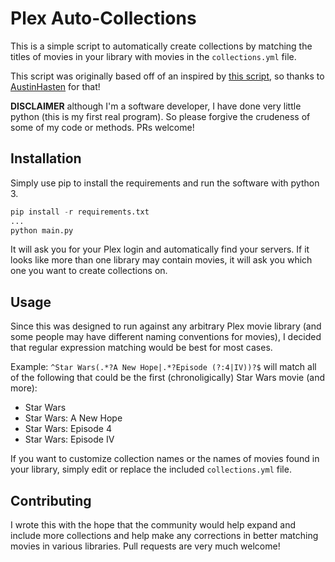 # Plex Auto-Collections
This is a simple script to automatically create collections by matching the titles of movies in your library with movies in the `collections.yml` file.

This script was originally based off of an inspired by [this script](https://github.com/AustinHasten/PlexHolidays), so thanks to [AustinHasten](https://github.com/AustinHasten) for that!

**DISCLAIMER** although I'm a software developer, I have done very little python (this is my first real program). So please forgive the crudeness of some of my code or methods. PRs welcome!

## Installation
Simply use pip to install the requirements and run the software with python 3.

```python
pip install -r requirements.txt
...
python main.py
```

It will ask you for your Plex login and automatically find your servers. If it looks like more than one library may contain movies, it will ask you which one you want to create collections on.

## Usage
Since this was designed to run against any arbitrary Plex movie library (and some people may have different naming conventions for movies), I decided that regular expression matching would be best for most cases.

Example:
`^Star Wars(.*?A New Hope|.*?Episode (?:4|IV))?$` will match all of the following that could be the first (chronoligically) Star Wars movie (and more):
* Star Wars
* Star Wars: A New Hope
* Star Wars: Episode 4
* Star Wars: Episode IV

If you want to customize collection names or the names of movies found in your library, simply edit or replace the included `collections.yml` file.

## Contributing
I wrote this with the hope that the community would help expand and include more collections and help make any corrections in better matching movies in various libraries. Pull requests are very much welcome!
